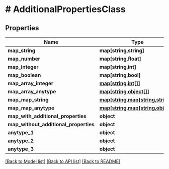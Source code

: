 # # AdditionalPropertiesClass

## Properties

Name | Type | Description | Notes
------------ | ------------- | ------------- | -------------
**map_string** | **map[string,string]** |  | [optional] 
**map_number** | **map[string,float]** |  | [optional] 
**map_integer** | **map[string,int]** |  | [optional] 
**map_boolean** | **map[string,bool]** |  | [optional] 
**map_array_integer** | [**map[string,int[]]**](array.md) |  | [optional] 
**map_array_anytype** | [**map[string,object[]]**](array.md) |  | [optional] 
**map_map_string** | [**map[string,map[string,string]]**](map.md) |  | [optional] 
**map_map_anytype** | [**map[string,map[string,object]]**](map.md) |  | [optional] 
**map_with_additional_properties** | **object** |  | [optional] 
**map_without_additional_properties** | **object** |  | [optional] 
**anytype_1** | **object** |  | [optional] 
**anytype_2** | **object** |  | [optional] 
**anytype_3** | **object** |  | [optional] 

[[Back to Model list]](../../README.md#documentation-for-models) [[Back to API list]](../../README.md#documentation-for-api-endpoints) [[Back to README]](../../README.md)


